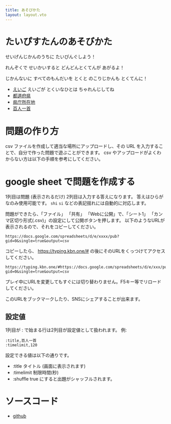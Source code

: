 ```yaml
---
title: あそびかた
layout: layout.vto
---
```


# たいぴすたんのあそびかた

せいげんじかんのうちに たいぴんぐしよう！

れんぞくで せいかいすると どんどんとくてんが あがるよ！

じかんないに すべてのもんだいを とくと のこりじかんも とくてんに！

- [えいご](/#/csv/english.csv) えいごが とくいなひとは ちゃれんじしてね
- [都道府県](/#/csv/todoufuken.csv)
- [県庁所在地](/#/csv/kenchou.csv)
- [百人一首](/#/csv/hyakunin.csv)

# 問題の作り方

csv ファイルを作成して適当な場所にアップロードし、その URL
を入力することで、自分で作った問題で遊ぶことができます。 csv
やアップロードがよくわからない方は以下の手順を参考にしてください。

# google sheet で問題を作成する

1列目は問題 (表示されるだけ) 2列目は入力する答えになります。
答えはひらがなのみ使用可能です。 `shi` `si`
などの表記揺れには自動的に対応します。

問題ができたら、「ファイル」 「共有」 「Webに公開」で、「シート1」
「カンマ区切り形式(.csv)」の設定にして公開ボタンを押します。
以下のようなURLが表示されるので、それをコピーしてください。

```
https://docs.google.com/spreadsheets/d/e/xxxx/pub?gid=0&single=true&output=csv
```

コピーしたら、 https://typing.kbn.one/#
の後にそのURLをくっつけてアクセスしてください。

```
https://typing.kbn.one/#https://docs.google.com/spreadsheets/d/e/xxx/pub?gid=0&single=true&output=csv
```

プレイ中にURLを変更してもすぐには切り替わりません。F5キー等でリロードしてください。

このURLをブックマークしたり、SNSにシェアすることが出来ます。

## 設定値

1列目が : で始まる行は2列目が設定値として扱われます。 例:

```csv
:title,百人一首
:timelimit,120
```

設定できる値は以下の通りです。

- :title タイトル (画面に表示されます)
- :timelimit 制限時間(秒)
- :shuffle true にすると出題がシャッフルされます。

# ソースコード

- [github](https://github.com/kuboon/typing-game)
